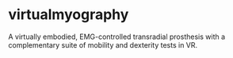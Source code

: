 # virtualmyography

A virtually embodied, EMG-controlled transradial prosthesis with a complementary suite of mobility and dexterity tests in VR.

